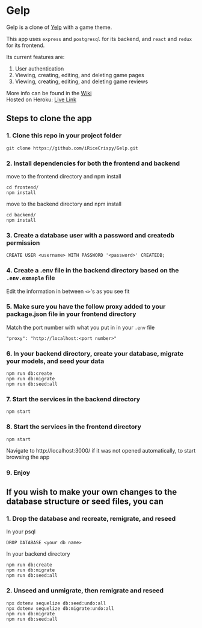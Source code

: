 # Gelp
Gelp is a clone of [Yelp](https://www.yelp.com/) with a game theme.

This app uses `express` and `postgresql` for its backend, and `react` and `redux` for its frontend.

Its current features are:
  1. User authentication
  2. Viewing, creating, editing, and deleting game pages
  3. Viewing, creating, editing, and deleting game reviews
 
More info can be found in the [Wiki](../../wiki)\
Hosted on Heroku: [Live Link](https://yelpforgames.herokuapp.com/)

## Steps to clone the app
### 1. Clone this repo in your project folder
```
git clone https://github.com/iRiceCrispy/Gelp.git
```

### 2. Install dependencies for both the frontend and backend
move to the frontend directory and npm install
```
cd frontend/
npm install
```
move to the backend directory and npm install
```
cd backend/
npm install
```

### 3. Create a database user with a password and createdb permission
```
CREATE USER <username> WITH PASSWORD '<password>' CREATEDB;
```

### 4. Create a .env file in the backend directory based on the `.env.exmaple` file 
Edit the information in between `<>`'s as you see fit

### 5. Make sure you have the follow proxy added to your package.json file in your frontend directory
Match the port number with what you put in in your `.env` file
```
"proxy": "http://localhost:<port number>"
```

### 6. In your backend directory, create your database, migrate your models, and seed your data
```
npm run db:create
npm run db:migrate
npm run db:seed:all
```

### 7. Start the services in the backend directory
```
npm start
```

### 8. Start the services in the frontend directory
```
npm start
```
Navigate to http://localhost:3000/ if it was not opened automatically, to start browsing the app

### 9. Enjoy

## If you wish to make your own changes to the database structure or seed files, you can
### 1. Drop the database and recreate, remigrate, and reseed
In your psql
```
DROP DATABASE <your db name>
```
In your backend directory
```
npm run db:create
npm run db:migrate
npm run db:seed:all
```
### 2. Unseed and unmigrate, then remigrate and reseed
```
npx dotenv sequelize db:seed:undo:all
npx dotenv sequelize db:migrate:undo:all
npm run db:migrate
npm run db:seed:all
```
